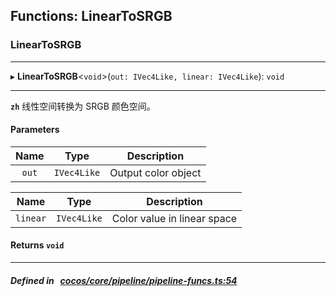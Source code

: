 ## Functions: LinearToSRGB

### LinearToSRGB


___
▸ **LinearToSRGB**<`void`\>(`out: IVec4Like, linear: IVec4Like`): `void`
___



**`zh`** 线性空间转换为 SRGB 颜色空间。



#### Parameters

| Name | Type | Description |
| :------: | :------: | :------: |
| `out` | `IVec4Like` | Output color object  |

| Name | Type | Description |
| :------: | :------: | :------: |
| `linear` | `IVec4Like` | Color value in linear space  |


#### Returns `void` 
___


##### Defined in &nbsp;   [cocos/core/pipeline/pipeline-funcs.ts:54](https://github.com/cocos-creator/engine/blob/c7bf6b8a9/cocos/core/pipeline/pipeline-funcs.ts#L54)&nbsp;
